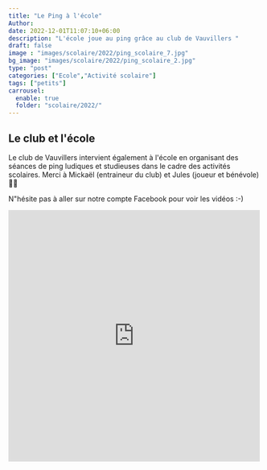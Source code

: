 ```yaml
---
title: "Le Ping à l'école"
Author: 
date: 2022-12-01T11:07:10+06:00
description: "L'école joue au ping grâce au club de Vauvillers "
draft: false
image : "images/scolaire/2022/ping_scolaire_7.jpg"
bg_image: "images/scolaire/2022/ping_scolaire_2.jpg"
type: "post"
categories: ["Ecole","Activité scolaire"]
tags: ["petits"]
carrousel:
  enable: true
  folder: "scolaire/2022/"
---
```


## Le club et l'école

Le club de Vauvillers intervient également à l'école en organisant des séances de ping ludiques et studieuses dans le cadre des activités scolaires.
Merci à Mickaël (entraineur du club) et Jules (joueur et bénévole) 🏓🏓

N"hésite pas à aller sur notre  compte Facebook pour voir les vidéos :-)
<iframe src="https://www.facebook.com/plugins/post.php?href=https%3A%2F%2Fwww.facebook.com%2Fvauvillers.tennisdetable%2Fposts%2Fpfbid027WVEo8qHMwox6wi1x8vjXyL2TMqko3ktN5W1Z8Labupir1w1BVvTZE9n4kaw7MSZl&show_text=true&width=500" width="500" height="500" style="border:none;overflow:hidden" scrolling="no" frameborder="0" allowfullscreen="true" allow="autoplay; clipboard-write; encrypted-media; picture-in-picture; web-share"></iframe>
